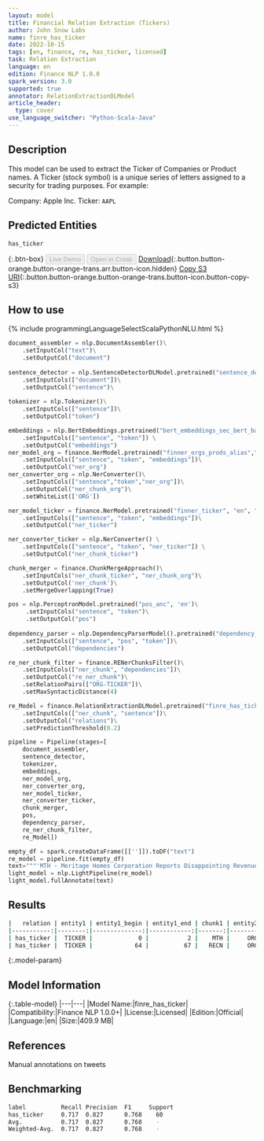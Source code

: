 ```yaml
---
layout: model
title: Financial Relation Extraction (Tickers)
author: John Snow Labs
name: finre_has_ticker
date: 2022-10-15
tags: [en, finance, re, has_ticker, licensed]
task: Relation Extraction
language: en
edition: Finance NLP 1.0.0
spark_version: 3.0
supported: true
annotator: RelationExtractionDLModel
article_header:
  type: cover
use_language_switcher: "Python-Scala-Java"
---
```


## Description

This model can be used to extract the Ticker of Companies or Product names. A Ticker (stock symbol) is a unique series of letters assigned to a security for trading purposes. For example: 

Company: Apple Inc.
Ticker: `AAPL`

## Predicted Entities

`has_ticker`

{:.btn-box}
<button class="button button-orange" disabled>Live Demo</button>
<button class="button button-orange" disabled>Open in Colab</button>
[Download](https://s3.amazonaws.com/auxdata.johnsnowlabs.com/finance/models/finre_has_ticker_en_1.0.0_3.0_1665842119957.zip){:.button.button-orange.button-orange-trans.arr.button-icon.hidden}
[Copy S3 URI](s3://auxdata.johnsnowlabs.com/finance/models/finre_has_ticker_en_1.0.0_3.0_1665842119957.zip){:.button.button-orange.button-orange-trans.button-icon.button-copy-s3}

## How to use



<div class="tabs-box" markdown="1">
{% include programmingLanguageSelectScalaPythonNLU.html %}

```python
document_assembler = nlp.DocumentAssembler()\
    .setInputCol("text")\
    .setOutputCol("document")
        
sentence_detector = nlp.SentenceDetectorDLModel.pretrained("sentence_detector_dl","xx")\
    .setInputCols(["document"])\
    .setOutputCol("sentence")\
        
tokenizer = nlp.Tokenizer()\
    .setInputCols(["sentence"])\
    .setOutputCol("token")

embeddings = nlp.BertEmbeddings.pretrained("bert_embeddings_sec_bert_base","en") \
    .setInputCols(["sentence", "token"]) \
    .setOutputCol("embeddings")
ner_model_org = finance.NerModel.pretrained("finner_orgs_prods_alias","en","finance/models")\
    .setInputCols(["sentence", "token", "embeddings"])\
    .setOutputCol("ner_org")
ner_converter_org = nlp.NerConverter()\
    .setInputCols(["sentence","token","ner_org"])\
    .setOutputCol("ner_chunk_org")\
    .setWhiteList(['ORG'])

ner_model_ticker = finance.NerModel.pretrained("finner_ticker", "en", "finance/models")\
    .setInputCols(["sentence", "token", "embeddings"])\
    .setOutputCol("ner_ticker")

ner_converter_ticker = nlp.NerConverter() \
    .setInputCols(["sentence", "token", "ner_ticker"]) \
    .setOutputCol("ner_chunk_ticker")

chunk_merger = finance.ChunkMergeApproach()\
    .setInputCols("ner_chunk_ticker", "ner_chunk_org")\
    .setOutputCol('ner_chunk')\
    .setMergeOverlapping(True)

pos = nlp.PerceptronModel.pretrained("pos_anc", 'en')\
     .setInputCols("sentence", "token")\
     .setOutputCol("pos")
    
dependency_parser = nlp.DependencyParserModel().pretrained("dependency_conllu", "en")\
    .setInputCols(["sentence", "pos", "token"])\
    .setOutputCol("dependencies")

re_ner_chunk_filter = finance.RENerChunksFilter()\
    .setInputCols(["ner_chunk", "dependencies"])\
    .setOutputCol("re_ner_chunk")\
    .setRelationPairs(["ORG-TICKER"])\
    .setMaxSyntacticDistance(4)

re_Model = finance.RelationExtractionDLModel.pretrained("finre_has_ticker", "en", "finance/models")\
    .setInputCols(["ner_chunk", "sentence"])\
    .setOutputCol("relations")\
    .setPredictionThreshold(0.2)

pipeline = Pipeline(stages=[
    document_assembler, 
    sentence_detector,
    tokenizer,
    embeddings,
    ner_model_org,
    ner_converter_org,
    ner_model_ticker,
    ner_converter_ticker,
    chunk_merger,
    pos,
    dependency_parser,
    re_ner_chunk_filter,
    re_Model])

empty_df = spark.createDataFrame([['']]).toDF("text")
re_model = pipeline.fit(empty_df)
text="""'MTH - Meritage Homes Corporation Reports Disappointing Revenue. RECN, Resources Connection Inc. Shareholder Raymond James Trust Has Decreased Holding'"""
light_model = nlp.LightPipeline(re_model)
light_model.fullAnnotate(text)
```

</div>

## Results

```bash
|   relation | entity1 | entity1_begin | entity1_end | chunk1 | entity2 | entity2_begin | entity2_end |                     chunk2 | confidence |
|-----------:|--------:|--------------:|------------:|-------:|--------:|--------------:|------------:|---------------------------:|-----------:|
| has_ticker |  TICKER |             0 |           2 |    MTH |     ORG |             6 |          31 | Meritage Homes Corporation | 0.99532026 |
| has_ticker |  TICKER |            64 |          67 |   RECN |     ORG |            70 |          93 |   Resources Connection Inc | 0.97409964 |
```

{:.model-param}
## Model Information

{:.table-model}
|---|---|
|Model Name:|finre_has_ticker|
|Compatibility:|Finance NLP 1.0.0+|
|License:|Licensed|
|Edition:|Official|
|Language:|en|
|Size:|409.9 MB|

## References

Manual annotations on tweets

## Benchmarking

```bash
label          Recall Precision  F1     Support     
has_ticker     0.717  0.827      0.768    60 
Avg.           0.717  0.827      0.768    -  
Weighted-Avg.  0.717  0.827      0.768    -  
```
